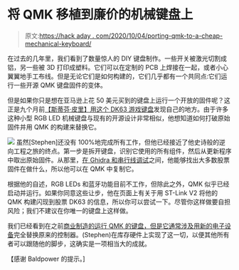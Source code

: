# 将 QMK 移植到廉价的机械键盘上

> 原文:[https://hack aday . com/2020/10/04/porting-qmk-to-a-cheap-mechanical-keyboard/](https://hackaday.com/2020/10/04/porting-qmk-to-a-cheap-mechanical-keyboard/)

在过去的几年里，我们看到了数量惊人的 DIY 键盘制作。一些开关被激光切割成铝，另一些被 3D 打印成塑料。它们可以在定制的 PCB 上焊接在一起，或者小心翼翼地手工布线。但是无论它们是如何构建的，它们几乎都有一个共同点:它们运行一些开源 QMK 键盘固件的变体。

但是如果你只是想在亚马逊上花 50 美元买到的键盘上运行一个开放的固件呢？这正是九个月前[【斯蒂芬·皮里】用这个 DK63 游戏键盘](https://github.com/smp4488/dk63)发现自己的地方。由于许多这种小型 RGB LED 机械键盘与现有的开源设计非常相似，他想知道如何打破原始固件并用 QMK 的构建来替换它。

[![](../Images/028ac647166f1781f7b82f30b4e990a7.png)](https://hackaday.com/wp-content/uploads/2020/09/dk63qmk_detail.jpg) 虽然[Stephen]还没有 100%地完成所有工作，但他已经接近了他史诗般的逆向工程之旅的终点。第一步是拆开键盘，识别它使用的所有组件，然后从更新程序中取出原始固件。从那里，[在 Ghidra 和串行线调试](https://hackaday.com/2020/02/11/xbox-controller-provides-intro-to-swd-hacking/)之间，他能够找出大多数股票固件在做什么，所以他可以在 QMK 中复制它。

根据他的自述，RGB LEDs 和蓝牙功能目前不工作，但除此之外，QMK 似乎已经启动并运行。如果你同意这些让步，他在页面上有关于用 ST-Link V2 将他的 QMK 构建闪现到股票 DK63 的信息，所以你可以尝试一下。尽管你这样做要自担风险；我们不建议在你唯一的键盘上这样做。

我们已经看到在之前[商业制造的运行 QMK 的键盘，但是它通常涉及](https://hackaday.com/2020/05/05/the-abcs-of-adding-qmk-to-a-wasd-keyboard/)[用新的电子设备](https://hackaday.com/2020/06/19/vintage-keyboard-gets-the-qmk-treatment/)完全替换原来的控制器。(Stephen)在库存硬件上实现了这一切，以便其他所有者可以跟随他的脚步，这确实是一项相当大的成就。

【感谢 Baldpower 的提示。]
